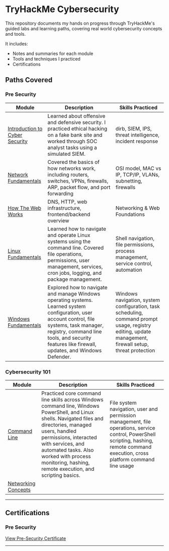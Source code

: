 # TryHackMe Cybersecurity 

This repository documents my hands on progress through TryHackMe's guided labs and learning paths, covering real world cybersecurity concepts and tools.

It includes:

- Notes and summaries for each module
- Tools and techniques I practiced
- Certifications

##  Paths Covered

###  Pre Security
| Module | Description | Skills Practiced |
|--------|-------------|------------------|
| [Introduction to Cyber Security](./pre-security/introduction-to-cyber-security) | Learned about offensive and defensive security. I practiced ethical hacking on a fake bank site and worked through SOC analyst tasks using a simulated SIEM. | dirb, SIEM, IPS, threat intelligence, incident response |
| [Network Fundamentals](./pre-security/network-fundamentals) | Covered the basics of how networks work, including routers, switches, VPNs, firewalls, ARP, packet flow, and port forwarding | OSI model, MAC vs IP, TCP/IP, VLANs, subnetting, firewalls |
| [How The Web Works](./pre-security/how-the-web-works) | DNS, HTTP, web infrastructure, frontend/backend overview | Networking & Web Foundations |
[Linux Fundamentals](./pre-security/linux-fundamentals) | Learned how to navigate and operate Linux systems using the command line. Covered file operations, permissions, user management, services, cron jobs, logging, and package management. | Shell navigation, file permissions, process management, service control, automation
| [Windows Fundamentals](./pre-security/windows-fundamentals) | Explored how to navigate and manage Windows operating systems. Learned system configuration, user account control, file systems, task manager, registry, command line tools, and security features like firewall, updates, and Windows Defender. | Windows navigation, system configuration, task scheduling, command prompt usage, registry editing, update management, firewall setup, threat protection |

### Cybersecurity 101
| Module | Description | Skills Practiced |
|--------|-------------|------------------|
| [Command Line](./cybersecurity-101/command-line) | Practiced core command line skills across Windows command line, Windows PowerShell, and Linux shells. Navigated files and directories, managed users, handled permissions, interacted with services, and automated tasks. Also worked with process monitoring, hashing, remote execution, and scripting basics. | File system navigation, user and permission management, file operations, service control, PowerShell scripting, hashing, remote command execution, cross platform command line usage |
| [Networking Concepts](./cybersecurity-101/networking-concepts) | 
---

## Certifications

### Pre Security 
[View Pre-Security Certificate](./pre-security/certification.pdf)


---

